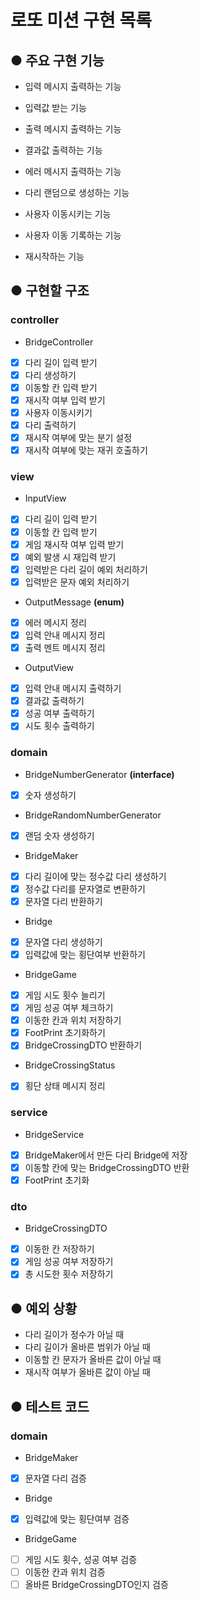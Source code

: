 # 로또 미션 구현 목록

## ● 주요 구현 기능
- 입력 메시지 출력하는 기능
- 입력값 받는 기능
- 출력 메시지 출력하는 기능
- 결과값 출력하는 기능
- 에러 메시지 출력하는 기능


- 다리 랜덤으로 생성하는 기능
- 사용자 이동시키는 기능
- 사용자 이동 기록하는 기능
- 재시작하는 기능


## ● 구현할 구조

### controller
- BridgeController
- [x] 다리 길이 입력 받기
- [x] 다리 생성하기
- [x] 이동할 칸 입력 받기
- [x] 재시작 여부 입력 받기
- [x] 사용자 이동시키기
- [x] 다리 출력하기
- [x] 재시작 여부에 맞는 분기 설정
- [x] 재시작 여부에 맞는 재귀 호출하기

### view
- InputView
- [x] 다리 길이 입력 받기
- [x] 이동할 칸 입력 받기
- [x] 게임 재시작 여부 입력 받기
- [x] 예외 발생 시 재입력 받기
- [x] 입력받은 다리 길이 예외 처리하기
- [x] 입력받은 문자 예외 처리하기
- OutputMessage __(enum)__
- [x] 에러 메시지 정리
- [x] 입력 안내 메시지 정리
- [x] 출력 멘트 메시지 정리
- OutputView
- [x] 입력 안내 메시지 출력하기
- [x] 결과값 출력하기
- [x] 성공 여부 출력하기
- [x] 시도 횟수 출력하기

### domain
- BridgeNumberGenerator __(interface)__
- [x] 숫자 생성하기
- BridgeRandomNumberGenerator
- [x] 랜덤 숫자 생성하기
- BridgeMaker
- [x] 다리 길이에 맞는 정수값 다리 생성하기
- [x] 정수값 다리를 문자열로 변환하기
- [x] 문자열 다리 반환하기
- Bridge
- [x] 문자열 다리 생성하기
- [x] 입력값에 맞는 횡단여부 반환하기
- BridgeGame
- [x] 게임 시도 횟수 늘리기
- [x] 게임 성공 여부 체크하기
- [x] 이동한 칸과 위치 저장하기
- [x] FootPrint 초기화하기
- [x] BridgeCrossingDTO 반환하기
- BridgeCrossingStatus
- [x] 횡단 상태 메시지 정리 

### service
- BridgeService
- [x] BridgeMaker에서 만든 다리 Bridge에 저장
- [x] 이동할 칸에 맞는 BridgeCrossingDTO 반환
- [x] FootPrint 초기화

### dto
- BridgeCrossingDTO
- [x] 이동한 칸 저장하기
- [x] 게임 성공 여부 저장하기
- [x] 총 시도한 횟수 저장하기

## ● 예외 상황
- 다리 길이가 정수가 아닐 때
- 다리 길이가 올바른 범위가 아닐 때
- 이동할 칸 문자가 올바른 값이 아닐 때
- 재시작 여부가 올바른 값이 아닐 때


## ● 테스트 코드
### domain
- BridgeMaker
- [x] 문자열 다리 검증
- Bridge
- [x] 입력값에 맞는 횡단여부 검증
- BridgeGame
- [ ] 게임 시도 횟수, 성공 여부 검증
- [ ] 이동한 칸과 위치 검증
- [ ] 올바른 BridgeCrossingDTO인지 검증